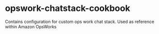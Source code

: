 # opswork-chatstack-cookbook
Contains configuration for custom ops work chat stack. Used as reference within Amazon OpsWorks
